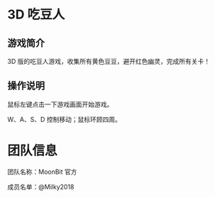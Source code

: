 # 3D 吃豆人

## 游戏简介

3D 版的吃豆人游戏，收集所有黄色豆豆，避开红色幽灵，完成所有关卡！

## 操作说明

鼠标左键点击一下游戏画面开始游戏。

W、A、S、D 控制移动；鼠标环顾四周。

# 团队信息

团队名称：MoonBit 官方

成员名单：@Milky2018
